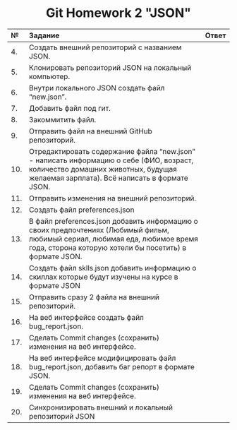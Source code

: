 <div align="center">

# Git Homework 2 "JSON"

</div>

|№| Задание | Ответ |
|:---|:---|:---|
 | 4. | Создать внешний репозиторий c названием JSON.  ||
 |5.| Клонировать репозиторий JSON на локальный компьютер.  ||
 |6. |Внутри локального JSON создать файл “new.json”.  ||
 |7. |Добавить файл под гит.  ||
 |8. |Закоммитить файл.  ||
 |9. |Отправить файл на внешний GitHub репозиторий.  ||
 |10. |Отредактировать содержание файла “new.json” - написать информацию о себе (ФИО, возраст, количество домашних животных, будущая желаемая зарплата). Всё написать в формате JSON.  ||
 |11. |Отправить изменения на внешний репозиторий.  ||
 |12. |Создать файл preferences.json  ||
 |13. |В файл preferences.json добавить информацию о своих предпочтениях (Любимый фильм, любимый сериал, любимая еда, любимое время года, сторона которую хотели бы посетить) в формате JSON. | |
 |14. |Создать файл sklls.json добавить информацию о скиллах которые будут изучены на курсе в формате JSON  ||
 |15. |Отправить сразу 2 файла на внешний репозиторий.  ||
 |16. |На веб интерфейсе создать файл bug_report.json.  ||
 |17. |Сделать Commit changes (сохранить) изменения на веб интерфейсе.  ||
 |18. |На веб интерфейсе модифицировать файл bug_report.json, добавить баг репорт в формате JSON.  ||
 |19.| Сделать Commit changes (сохранить) изменения на веб интерфейсе.  ||
 |20.| Синхронизировать внешний и локальный репозиторий JSON  ||
